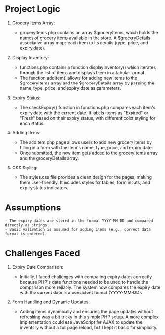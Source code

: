 # Project Logic

1. Grocery Items Array:

   - groceryItems.php contains an array $groceryItems, which holds the names of grocery items available in the store.
     A $groceryDetails associative array maps each item to its details (type, price, and expiry date).

2. Display Inventory:

   - functions.php contains a function displayInventory() which iterates through the list of items and displays them in a tabular format.
   - The function addItem() allows for adding new items to the $groceryItems array and the $groceryDetails array by passing the name, type, price, and expiry date as parameters.

3. Expiry Status:

   - The checkExpiry() function in functions.php compares each item's expiry date with the current date. It labels items as "Expired" or "Fresh" based on their expiry status, with different color styling for each status.

4. Adding Items:

   - The addItem.php page allows users to add new grocery items by filling in a form with the item's name, type, price, and expiry date.
   - Once submitted, the new item gets added to the groceryItems array and the groceryDetails array.

5. CSS Styling:
   - The styles.css file provides a clean design for the pages, making them user-friendly. It includes styles for tables, form inputs, and expiry status indicators.

# Assumptions

    - The expiry dates are stored in the format YYYY-MM-DD and compared directly as strings.
    - Basic validation is assumed for adding items (e.g., correct data format is entered).

# Challenges Faced

1. Expiry Date Comparison:

   - Initially, I faced challenges with comparing expiry dates correctly because PHP's date functions needed to be used to handle the comparison more reliably. The system now compares the expiry date with the current date in a consistent format (YYYY-MM-DD).

2. Form Handling and Dynamic Updates:
   - Adding items dynamically and ensuring the page updates without refreshing was a bit tricky in this simple PHP setup. A more complex implementation could use JavaScript for AJAX to update the inventory without a full page reload, but I kept it basic for simplicity.
